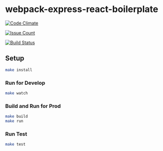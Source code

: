 # webpack-express-react-boilerplate

[![Code Climate](https://codeclimate.com/github//strelov1/webpack-express-react-boilerplate/badges/gpa.svg)](https://codeclimate.com/github//strelov1/webpack-express-react-boilerplate)

[![Issue Count](https://codeclimate.com/github/strelov1/webpack-express-react-boilerplate/badges/issue_count.svg)](https://codeclimate.com/github//strelov1/webpack-express-react-boilerplate)

[![Build Status](https://travis-ci.org//strelov1/webpack-express-react-boilerplate.svg?branch=master)](https://travis-ci.org/strelov1/webpack-express-react-boilerplate)

## Setup

```sh
make install
```

### Run for Develop

```sh
make watch
```


### Build and Run for Prod

```sh
make build
make run
```

### Run Test

```sh
make test
```